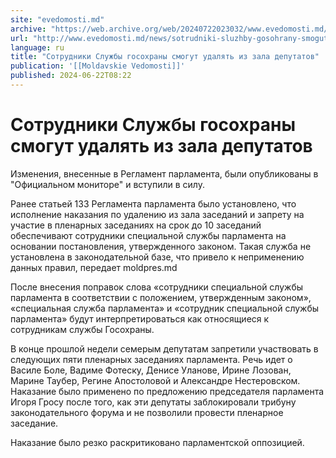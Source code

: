 ```yaml
---
site: "evedomosti.md"
archive: "https://web.archive.org/web/20240722023032/www.evedomosti.md/news/sotrudniki-sluzhby-gosohrany-smogut-udalyat-iz-zala-deputato"
url: "http://www.evedomosti.md/news/sotrudniki-sluzhby-gosohrany-smogut-udalyat-iz-zala-deputato"
language: ru
title: "Сотрудники Службы госохраны смогут удалять из зала депутатов"
publication: '[[Moldavskie Vedomosti]]'
published: 2024-06-22T08:22
---
```


# Сотрудники Службы госохраны смогут удалять из зала депутатов

Изменения, внесенные в Регламент парламента, были опубликованы в "Официальном мониторе" и вступили в силу.

Ранее статьей 133 Регламента парламента было установлено, что исполнение наказания по удалению из зала заседаний и запрету на участие в пленарных заседаниях на срок до 10 заседаний обеспечивают сотрудники специальной службы парламента на основании постановления, утвержденного законом. Такая служба не установлена в законодательной базе, что привело к неприменению данных правил, передает moldpres.md

После внесения поправок слова «сотрудники специальной службы парламента в соответствии с положением, утвержденным законом», «специальная служба парламента» и «сотрудник специальной службы парламента» будут интерпретироваться как относящиеся к сотрудникам службы Госохраны.

В конце прошлой недели семерым депутатам запретили участвовать в следующих пяти пленарных заседаниях парламента. Речь идет о Василе Боле, Вадиме Фотеску, Денисе Уланове, Ирине Лозован, Марине Таубер, Регине Апостоловой и Александре Нестеровском. Наказание было применено по предложению председателя парламента Игоря Гросу после того, как эти депутаты заблокировали трибуну законодательного форума и не позволили провести пленарное заседание.

Наказание было резко раскритиковано парламентской оппозицией.